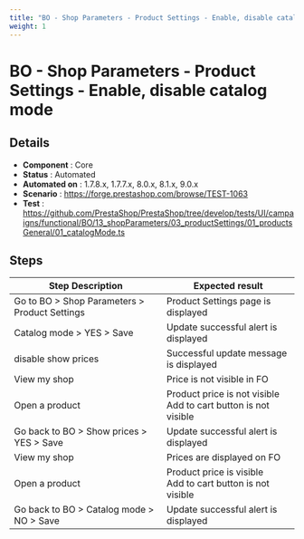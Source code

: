 ```yaml
---
title: "BO - Shop Parameters - Product Settings - Enable, disable catalog mode"
weight: 1
---
```


# BO - Shop Parameters - Product Settings - Enable, disable catalog mode
## Details
* **Component** : Core
* **Status** : Automated
* **Automated on** : 1.7.8.x, 1.7.7.x, 8.0.x, 8.1.x, 9.0.x
* **Scenario** : https://forge.prestashop.com/browse/TEST-1063
* **Test** : https://github.com/PrestaShop/PrestaShop/tree/develop/tests/UI/campaigns/functional/BO/13_shopParameters/03_productSettings/01_productsGeneral/01_catalogMode.ts

## Steps
| Step Description | Expected result |
| ----- | ----- |
| Go to BO > Shop Parameters > Product Settings | Product Settings page is displayed |
| Catalog mode > YES > Save | Update successful alert is displayed |
| disable show prices | Successful update message is displayed |
| View my shop | Price is not visible in FO |
| Open a product | Product price is not visible<br>Add to cart button is not visible |
| Go back to BO > Show prices > YES > Save | Update successful alert is displayed |
| View my shop | Prices are displayed on FO |
| Open a product | Product price is visible<br>Add to cart button is not visible |
| Go back to BO > Catalog mode > NO > Save | Update successful alert is displayed |